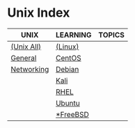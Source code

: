 # Unix Index

|UNIX|LEARNING|TOPICS|
|---|---|---|
|[(Unix All)](unix-all-index)|[(Linux)](linuxs-index)||
|[General](unix-general)|[CentOS](linux-centos)||
|[Networking](unix-networking)|[Debian](linux-debian)||
||[Kali](linux-kali)||
||[RHEL](linux-rhel)||
||[Ubuntu](linux-ubuntu)||
||[*FreeBSD](freebsd.md)||
